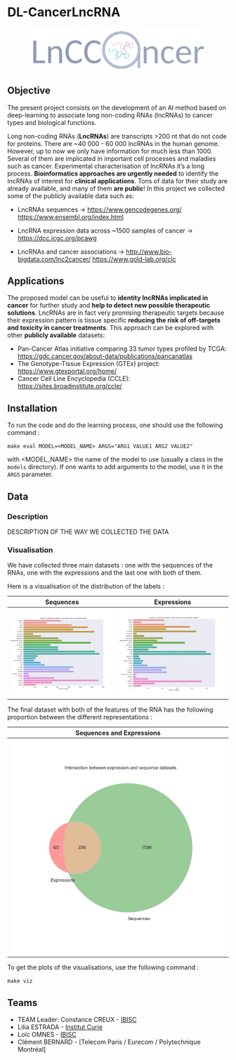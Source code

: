 # DL-CancerLncRNA

<p align="center">

<a >
    <img src='images/logo.png'  width="400"/>
</a>

</p>


## Objective
The present project consists on the development of an AI method based on deep-learning to associate long non-coding RNAs (lncRNAs) to cancer types and biological functions. 

Long non-coding RNAs (**LncRNAs**) are transcripts >200 nt that do not code for proteins. There are ~40 000 - 60 000 lncRNAs in the human genome. However, up to now we only have information for much less than 1000. Several of them are implicated in important cell processes and maladies such as cancer.
Experimental characterisation of lncRNAs it’s a long process. **Bioinformatics approaches are urgently needed** to identify the lncRNAs of interest for **clinical applications**.
Tons of data for their study are already available, and many of them **are public**!
In this project we collected some of the publicly available data such as:

- LncRNAs sequences → https://www.gencodegenes.org/ https://www.ensembl.org/index.html 

- LncRNA expression data across ~1500 samples of cancer → https://dcc.icgc.org/pcawg 

- LncRNAs and cancer associations →  http://www.bio-bigdata.com/lnc2cancer/  https://www.gold-lab.org/clc

## Applications
The proposed model can be useful to **identity lncRNAs implicated in cancer** for further study and **help to detect new possible therapeutic solutions**. LncRNAs are in fact very promising therapeutic targets because their expression pattern is tissue specific **reducing the risk of off-targets and toxicity in cancer treatments**.
This approach can be explored with other **publicly available** datasets:
- Pan-Cancer Atlas initiative comparing 33 tumor types profiled by TCGA: https://gdc.cancer.gov/about-data/publications/pancanatlas
- The Genotype-Tissue Expression (GTEx) project: https://www.gtexportal.org/home/
- Cancer Cell Line Encyclopedia (CCLE): https://sites.broadinstitute.org/ccle/

## Installation 

To run the code and do the learning process, one should use the following command : 

```shell
make eval MODEL=<MODEL_NAME> ARGS="ARG1 VALUE1 ARG2 VALUE2"
```
with <MODEL_NAME> the name of the model to use (usually a class in the `models` directory). 
If one wants to add arguments to the model, use it in the `ARGS` parameter.


## Data 

### Description

DESCRIPTION OF THE WAY WE COLLECTED THE DATA 

### Visualisation 

We have collected three main datasets : one with the sequences of the RNAs, one with the expressions and the last one with both of them. 

Here is a visualisation of the distribution of the labels : 

| Sequences | Expressions |
|---| --- |
| ![](/images/sequences_cancer.png) | ![](/images/expressions_cancer.png) |


The final dataset with both of the features of the RNA has the following proportion between the different representations : 

| Sequences and Expressions |
|---| 
| ![](/images/intersection.png) | 

To get the plots of the visualisations, use the following command : 

```shell
make viz
```


## Teams 

- TEAM Leader: Constance CREUX - [IBISC](https://www.ibisc.univ-evry.fr/)
- Lilia ESTRADA - [Institut Curie](https://institut-curie.org/)
- Loïc OMNES - [IBISC](https://www.ibisc.univ-evry.fr/)
- Clément BERNARD - [Telecom Paris / Eurecom / Polytechnique Montréal]